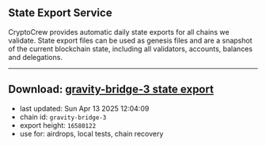 ## State Export Service
CryptoCrew provides automatic daily state exports for all chains we validate. State export files can be used as genesis files and are a snapshot of the current blockchain state, including all validators, accounts, balances and delegations.

---
**Download: [gravity-bridge-3 state export](https://dl-eu2.ccvalidators.com/SERVICE/gravitybridge/gravity-bridge-3_export_16580122.json)**
---

- last updated: Sun Apr 13 2025 12:04:09
- chain id: `gravity-bridge-3`
- export height: `16580122`
- use for: airdrops, local tests, chain recovery
